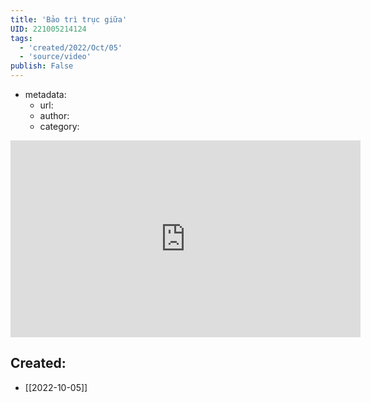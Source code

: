 ```yaml
---
title: 'Bảo trì trục giữa'
UID: 221005214124
tags:
  - 'created/2022/Oct/05'
  - 'source/video'
publish: False
---
```

- metadata:
	- url:
	- author:
	- category:

<iframe width="560" height="315" src="https://www.youtube.com/embed/lJx5opK8Jc8" title="YouTube video player" frameborder="0" allow="accelerometer; autoplay; clipboard-write; encrypted-media; gyroscope; picture-in-picture" allowfullscreen></iframe>

## Created:
- [[2022-10-05]]
